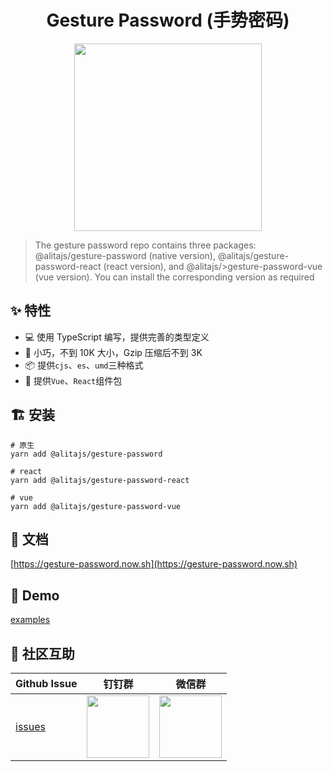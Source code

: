 <h1 align="center">
  Gesture Password (手势密码)
</h1>

<div align="center">
<img height="300" src="https://user-images.githubusercontent.com/11746742/68995608-735b4a00-08ca-11ea-8402-2d5229beaceb.png"></img>
</div>

> The gesture password repo contains three packages: @alitajs/gesture-password (native version), @alitajs/gesture-password-react (react version), and @alitajs/>gesture-password-vue (vue version). You can install the corresponding version as required

## ✨ 特性

- 💻 使用 TypeScript 编写，提供完善的类型定义
- 🚀 小巧，不到 10K 大小，Gzip 压缩后不到 3K
- 📦 提供`cjs`、`es`、`umd`三种格式
- 🎉 提供`Vue`、`React`组件包

## 🏗 安装

```
# 原生
yarn add @alitajs/gesture-password

# react
yarn add @alitajs/gesture-password-react

# vue
yarn add @alitajs/gesture-password-vue
```

## 📝 文档

[https://gesture-password.now.sh](https://gesture-password.now.sh)

## 👀 Demo

[examples](https://gesture-password.now.sh/examples.html)

## 🌟 社区互助

| Github Issue                                                 | 钉钉群                                                                                     | 微信群                                                                                   |
| ------------------------------------------------------------ | ------------------------------------------------------------------------------------------ | ---------------------------------------------------------------------------------------- |
| [issues](https://github.com/alitajs/gesture-password/issues) | <img src="https://github.com/alitajs/alita/blob/master/public/dingding.png" width="100" /> | <img src="https://github.com/alitajs/alita/blob/master/public/wechat.png" width="100" /> |
